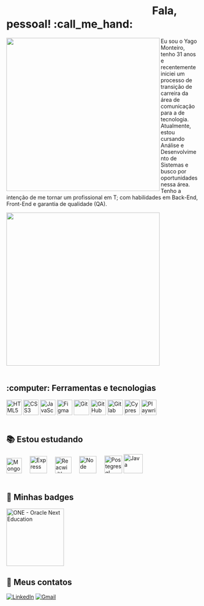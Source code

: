          
<!-- <img src="https://github.com/yagomonteiroo/yagomonteiroo/assets/83723729/18c5ff9c-4b3e-4465-a78f-0e37df35bf0f" width="400 "  align="left"/> -->

<h1> ㅤ  ㅤㅤㅤ ㅤㅤㅤㅤㅤㅤㅤㅤ ㅤㅤFala, pessoal! :call_me_hand:</h1>


<img src="https://github.com/yagomonteiroo/yagomonteiroo/assets/83723729/86c86b06-95b0-4ca2-a2dd-75fc94dcb7fb" width="400"  align="left"/>

<p>Eu sou o Yago Monteiro, tenho 31 anos e recentemente iniciei um processo de transição de carreira da área de comunicação para a de tecnologia. 
Atualmente, estou cursando Análise e Desenvolvimento de Sistemas e busco por oportunidades nessa área. Tenho a intenção de me tornar um profissional em T; com habilidades em Back-End, Front-End e garantia de qualidade (QA).


<div>
  <a href="https://github.com/yagomonteiroo">
   <img width="400" src="https://github-readme-stats.vercel.app/api/top-langs/?username=yagomonteiroo&layout=compact&langs_count=16&theme=dracula"/>
  </a>
</div>

<br>

<div>
 <h2> :computer: Ferramentas e tecnologias </h2>
 <img src="https://cdn.jsdelivr.net/gh/devicons/devicon/icons/html5/html5-plain-wordmark.svg" width=40px alt="HTML5"/>
 <img src="https://cdn.jsdelivr.net/gh/devicons/devicon/icons/css3/css3-plain-wordmark.svg" width=40px alt="CSS3"/>
 <img src="https://cdn.jsdelivr.net/gh/devicons/devicon/icons/javascript/javascript-original.svg" width=40px alt="JavaScript"/>
 <img src="https://cdn.jsdelivr.net/gh/devicons/devicon/icons/figma/figma-original.svg" width=40px alt="Figma"/>
 <img src="https://cdn.jsdelivr.net/gh/devicons/devicon/icons/git/git-original.svg" width=40px alt="Git"/>
 <img src="https://cdn.jsdelivr.net/gh/devicons/devicon/icons/github/github-original.svg" width=40px alt="GitHub"/>
 <img src="https://cdn.jsdelivr.net/gh/devicons/devicon@latest/icons/gitlab/gitlab-original-wordmark.svg" width=40px alt="Gitlab"/>
 <img src="https://cdn.jsdelivr.net/gh/devicons/devicon@latest/icons/cypressio/cypressio-original.svg" width=40px alt="Cypress"/>
 <img src="https://cdn.jsdelivr.net/gh/devicons/devicon@latest/icons/playwright/playwright-original.svg"  width=40px alt="Playwright"/>
                       
  
</div>
<br>

## :books: Estou estudando
<div>
 <img src="https://cdn.jsdelivr.net/gh/devicons/devicon/icons/mongodb/mongodb-plain-wordmark.svg" width=40px alt="MongoDB"/> ㅤ
 <img src="https://cdn.jsdelivr.net/gh/devicons/devicon@latest/icons/express/express-original.svg" width=45px alt="Express" />       ㅤ
 <img src="https://cdn.jsdelivr.net/gh/devicons/devicon/icons/react/react-original-wordmark.svg" width=43px alt="Reacwidth=45px alt="Nodet"/> ㅤ
 <img src="https://cdn.jsdelivr.net/gh/devicons/devicon@latest/icons/nodejs/nodejs-plain-wordmark.svg" width=45px alt="Node"/> ㅤ
 <img src="https://cdn.jsdelivr.net/gh/devicons/devicon/icons/postgresql/postgresql-plain-wordmark.svg" width=46px alt="Postegresql"/>
 <img src="https://cdn.jsdelivr.net/gh/devicons/devicon@latest/icons/java/java-original-wordmark.svg" width=50px alt="Java" />
</div>
<br>

## :2nd_place_medal: Minhas badges
<div>
  <img src="https://github.com/yagomonteiroo/yagomonteiroo/assets/83723729/e9f41ffe-95db-45eb-8e33-dcb02fcc52ae" alt="ONE - Oracle Next Education" width="150px"/>
</div>


## :email: Meus contatos
[![LinkedIn](https://img.shields.io/badge/-LinkedIn-%230077B5?style=for-the-badge&logo=linkedin&logoColor=white)](https://www.linkedin.com/in/yagomonteiro/)
<a href="mailto:yago.monteiroo@gmail.com">  ![Gmail](https://img.shields.io/badge/Gmail-D14836?style=for-the-badge&logo=gmail&logoColor=white)  </a>

